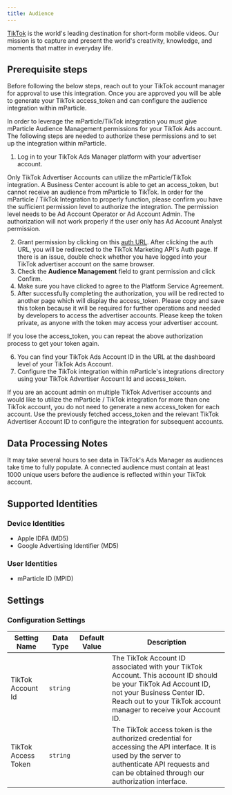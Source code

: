 ```yaml
---
title: Audience
---
```


[TikTok](https://www.tiktok.com/) is the world's leading destination for short-form mobile videos. Our mission is to capture and present the world's creativity, knowledge, and moments that matter in everyday life.

## Prerequisite steps

<aside>
	Before following the below steps, reach out to your TikTok account manager for approval to use this integration. Once you are approved you will be able to generate your TikTok access_token and can configure the audience integration within mParticle.
</aside>

In order to leverage the mParticle/TikTok integration you must give mParticle Audience Management permissions for your TikTok Ads account. The following steps are needed to authorize these permissions and to set up the integration within mParticle.

1. Log in to your TikTok Ads Manager platform with your advertiser account.

<aside>Only TikTok Advertiser Accounts can utilize the mParticle/TikTok integration. A Business Center account is able to get an access_token, but cannot receive an audience from mParticle to TikTok. In order for the mParticle / TikTok Integration to properly function, please confirm you have the sufficient permission level to authorize the integration. The permission level needs to be Ad Account Operator or Ad Account Admin. The authorization will not work properly if the user only has Ad Account Analyst permission.</aside>

2. Grant permission by clicking on this [auth URL](https://ads.tiktok.com/marketing_api/auth?app_id=6832096900351524870&state=your_custom_params&redirect_uri=https%3A%2F%2F9gxx0bcf8j.execute-api.us-east-1.amazonaws.com%2Fv1%2Fauth&rid=9btisiije48). After clicking the auth URL, you will be redirected to the TikTok Marketing API's Auth page. If there is an issue, double check whether you have logged into your TikTok advertiser account on the same browser.
3. Check the <b>Audience Management</b> field to grant permission and click Confirm.
4. Make sure you have clicked to agree to the Platform Service Agreement.
5. After successfully completing the authorization, you will be redirected to another page which will display the access_token. Please copy and save this token because it will be required for further operations and needed by developers to access the advertiser accounts. Please keep the token private, as anyone with the token may access your advertiser account.

<aside>If you lose the access_token, you can repeat the above authorization process to get your token again.</aside>

6. You can find your TikTok Ads Account ID in the URL at the dashboard level of your TikTok Ads Account.
7. Configure the TikTok integration within mParticle's integrations directory using your TikTok Advertiser Account Id and access_token.

<aside>If you are an account admin on multiple TikTok Advertiser accounts and would like to utilize the mParticle / TikTok integration for more than one TikTok account, you do not need to generate a new access_token for each account. Use the previously fetched access_token and the relevant TikTok Advertiser Account ID to configure the integration for subsequent accounts.</aside>

## Data Processing Notes

It may take several hours to see data in TikTok's Ads Manager as audiences take time to fully populate. A connected audience must contain at least 1000 unique users before the audience is reflected within your TikTok account.

## Supported Identities

### Device Identities

* Apple IDFA (MD5)
* Google Advertising Identifier (MD5)

### User Identities

* mParticle ID (MPID)

## Settings

### Configuration Settings

Setting Name | Data Type | Default Value | Description
|---|---|---|---
| TikTok Account Id | `string` | <unset> | The TikTok Account ID associated with your TikTok Account. This account ID should be your TikTok Ad Account ID, not your Business Center ID. Reach out to your TikTok account manager to receive your Account ID.
| TikTok Access Token | `string` | <unset> | The TikTok access token is the authorized credential for accessing the API interface. It is used by the server to authenticate API requests and can be obtained through our authorization interface.
